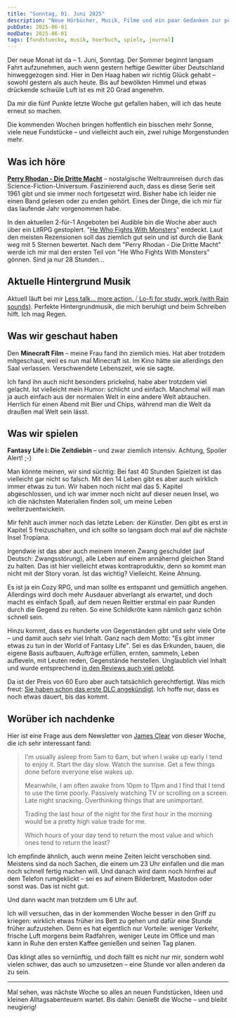 ```yaml
---
title: "Sonntag, 01. Juni 2025"
description: "Neue Hörbücher, Musik, Filme und ein paar Gedanken zur perfekten Stunde am Tag."
pubDate: 2025-06-01
modDate: 2025-06-01
tags: [fundstuecke, musik, hoerbuch, spiele, journal]
---
```


Der neue Monat ist da – 1. Juni, Sonntag.
Der Sommer beginnt langsam Fahrt aufzunehmen,
auch wenn gestern heftige Gewitter über Deutschland hinweggezogen sind.
Hier in Den Haag haben wir richtig Glück gehabt –
sowohl gestern als auch heute.
Bis auf bewölkten Himmel und etwas drückende schwüle Luft
ist es mit 20 Grad angenehm.

Da mir die fünf Punkte letzte Woche gut gefallen haben,
will ich das heute erneut so machen.

Die kommenden Wochen bringen hoffentlich ein bisschen mehr Sonne,
viele neue Fundstücke – und vielleicht auch ein, zwei ruhige Morgenstunden mehr.

## Was ich höre

**[Perry Rhodan - Die Dritte Macht](https://perry-rhodan.net/produkte/silberb%C3%A4nde/silberb%C3%A4nde/die-dritte-macht)** –
nostalgische Weltraumreisen durch das Science-Fiction-Universum.
Faszinierend auch, dass es diese Serie seit 1961 gibt und sie immer noch fortgesetzt wird.
Bisher habe ich leider nie einen Band gelesen oder zu enden gehört.
Eines der Dinge,
die ich mir für das laufende Jahr vorgenommen habe.

In den aktuellen 2-für-1 Angeboten bei Audible bin die Woche aber auch über ein LitRPG gestoplert.
"[He Who Fights With Monsters](https://www.audible.de/series/He-Who-Fights-with-Monsters-Hoerbuecher/B08WJ1QPWJ)" entdeckt.
Laut den meisten Rezensionen soll das ziemlich gut sein und ist durch die Bank weg mit 5 Sternen bewertet.
Nach dem "Perry Rhodan - Die Dritte Macht" werde ich mir mal den ersten Teil von "He Who Fights With Monsters" gönnen.
Sind ja nur 28 Stunden...

## Aktuelle Hintergrund Musik

Aktuell läuft bei mir [Less talk... more action. ⧸ Lo-fi for study, work (with Rain sounds)](https://www.youtube.com/watch?v=9kzE8isXlQY).
Perfekte Hintergrundmusik, die mich beruhigt und beim Schreiben hilft. Ich mag Regen.

## Was wir geschaut haben

Den **Minecraft Film** – meine Frau fand ihn ziemlich mies.
Hat aber trotzdem mitgeschaut, weil es nun mal Minecraft ist.
Im Kino hätte sie allerdings den Saal verlassen.
Verschwendete Lebenszeit, wie sie sagte.

Ich fand ihn auch nicht besonders prickelnd,
habe aber trotzdem viel gelacht.
Ist vielleicht mein Humor: schlicht und einfach.
Manchmal will man ja auch einfach aus der normalen Welt
in eine andere Welt abtauchen.
Herrlich für einen Abend mit Bier und Chips,
während man die Welt da draußen mal Welt sein lässt.

## Was wir spielen

**Fantasy Life i: Die Zeitdiebin** – und zwar ziemlich intensiv.
Achtung, Spoiler Alert! ;-)

Man könnte meinen, wir sind süchtig:
Bei fast 40 Stunden Spielzeit ist das vielleicht gar nicht so falsch.
Mit den 14 Leben gibt es aber auch wirklich immer etwas zu tun.
Wir haben noch nicht mal das 5. Kapitel abgeschlossen,
und ich war immer noch nicht auf dieser neuen Insel,
wo ich die nächsten Materialien finden soll, um meine Leben weiterzuentwickeln.

Mir fehlt auch immer noch das letzte Leben: der Künstler.
Den gibt es erst in Kapitel 5 freizuschalten, und ich sollte so langsam doch mal auf die nächste Insel Tropiana.

Irgendwie ist das aber auch meinem inneren Zwang geschuldet
(auf Deutsch: Zwangsstörung),
alle Leben auf einem annähernd gleichen Stand zu halten.
Das ist hier vielleicht etwas kontraproduktiv,
denn so kommt man nicht mit der Story voran.
Ist das wichtig? Vielleicht. Keine Ahnung.

Es ist ja ein Cozy RPG,
und man sollte es entspannt und gemütlich angehen.
Allerdings wird doch mehr Ausdauer abverlangt als erwartet, und doch macht es einfach Spaß, auf dem neuen Reittier
erstmal ein paar Runden durch die Gegend zu reiten.
So eine Schildkröte kann nämlich ganz schön schnell sein.

Hinzu kommt, dass es hunderte von Gegenständen gibt und sehr viele Orte – und damit auch sehr viel Inhalt.
Ganz nach dem Motto:
"Es gibt immer etwas zu tun in der World of Fantasy Life".
Sei es das Erkunden, bauen, die eigene Basis aufbauen, Aufträge erfüllen, ernten, sammeln,
Leben aufleveln, mit Leuten reden, Gegenstände herstellen.
Unglaublich viel Inhalt und wurde entsprechend [in den Reviews auch viel gelobt](https://www.gamepro.de/artikel/fantasy-life-i-metacritic,3433382.html).

Da ist der Preis von 60 Euro aber auch tatsächlich gerechtfertigt.
Was mich freut: [Sie haben schon das erste DLC angekündigt](https://www.gamepro.de/artikel/fantasy-life-i-dlc-offiziell-angekuendigt-und-mehr,3433602.html).
Ich hoffe nur, dass es noch etwas dauert, bis das kommt.

## Worüber ich nachdenke

Hier ist eine Frage aus dem Newsletter von [James Clear](https://jamesclear.com/newsletter) von dieser Woche,
die ich sehr interessant fand:

> I'm usually asleep from 5am to 6am,
> but when I wake up early I tend to enjoy it.
> Start the day slow. Watch the sunrise.
> Get a few things done before everyone else wakes up.
>
> Meanwhile, I am often awake from 10pm to 11pm
> and I find that I tend to use the time poorly.
> Passively watching TV or scrolling on a screen.
> Late night snacking.
> Overthinking things that are unimportant.
>
> Trading the last hour of the night for the first hour in the morning
> would be a pretty high value trade for me.
>
> Which hours of your day tend to return the most value
> and which ones tend to return the least?

Ich empfinde ähnlich, auch wenn meine Zeiten leicht verschoben sind.
Meistens sind da noch Sachen, die einem um 23 Uhr einfallen
und die man noch schnell fertig machen will.
Und danach wird dann noch hirnfrei auf dem Telefon rumgeklickt –
sei es auf einem Bilderbrett, Mastodon oder sonst was.
Das ist nicht gut.

Und dann wacht man trotzdem um 6 Uhr auf.

Ich will versuchen, das in der kommenden Woche besser in den Griff zu kriegen:
wirklich etwas früher ins Bett zu gehen
und dafür eine Stunde früher aufzustehen.
Denn es hat eigentlich nur Vorteile:
weniger Verkehr, frische Luft morgens beim Radfahren,
weniger Leute im Office
und man kann in Ruhe den ersten Kaffee genießen
und seinen Tag planen.

Das klingt alles so vernünftig,
und doch fällt es nicht nur mir, sondern wohl vielen schwer,
das auch so umzusetzen –
eine Stunde vor allen anderen da zu sein.

---

Mal sehen, was nächste Woche so alles an neuen Fundstücken, Ideen und kleinen Alltagsabenteuern wartet. Bis dahin: Genießt die Woche – und bleibt neugierig!
